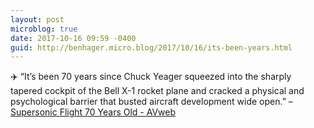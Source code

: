 ```yaml
---
layout: post
microblog: true
date: 2017-10-16 09:59 -0400
guid: http://benhager.micro.blog/2017/10/16/its-been-years.html
---
```

✈️ “It’s been 70 years since Chuck Yeager squeezed into the sharply tapered cockpit of the Bell X-1 rocket plane and cracked a physical and psychological barrier that busted aircraft development wide open.” – [Supersonic Flight 70 Years Old - AVweb](https://www.avweb.com/avwebflash/news/Supersonic-Flight-70-Years-Old-229784-1.html)
